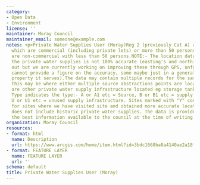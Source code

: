 ```yaml
---
category:
- Open Data
- Environment
license: ''
maintainer: Moray Council
maintainer_email: someone@example.com
notes: <p>Private Water Supplies User (Moray)Reg 2 (previously Cat A) are supplies
  which are commercial (including private lets) or more than 50 persons Category B
  are non-commercial with less than 50 persons.NOTE:- The location data we hold for
  the private water supplies is not 100% accurate (easting's and northing's can be
  out but we are currently working on improving these through GPS, unfortunately I
  cannot provide a figure on the accuracy, some maybe just in a general area of the
  property it serves).The data may contain multiple records for the same source reference,
  this may be where either multiple source abstractions points are located or there
  are other private water supply infrastructure located eg storage tanks. The location
  Type indicates the type:- A or A1 etc = Source, B or B1 etc = supply infrastructure,
  U or U1 etc = unused supply infrastructure. Sites marked with "Y" confirmed are
  for sites where we have visited site and obtained more accurate locations. The list
  does not include historic private water supplies. The data is provided based on
  the best information available to the council at the time of writing.</p>
organization: Moray Council
resources:
- format: html
  name: Description
  url: https://www.arcgis.com/home/item.html?id=3bdc1668ba8a4140ae2a18f246621b9e
- format: FEATURE LAYER
  name: FEATURE LAYER
  url: ''
schema: default
title: Private Water Supplies User (Moray)
---
```

